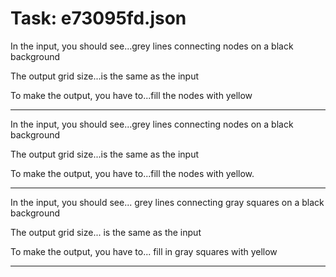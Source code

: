 # Task: e73095fd.json

In the input, you should see...grey lines connecting nodes on a black background

The output grid size...is the same as the input

To make the output, you have to...fill the nodes with yellow

---

In the input, you should see...grey lines connecting nodes on a black background

The output grid size...is the same as the input

To make the output, you have to...fill the nodes with yellow.

---

In the input, you should see... grey lines connecting gray squares on a black background

The output grid size... is the same as the input

To make the output, you have to... fill in gray squares with yellow

---

